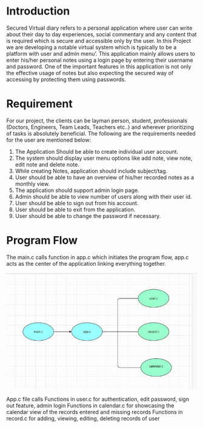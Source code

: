 # Introduction

Secured Virtual diary refers to a personal application where user can write about their day to day experiences, social commentary and any content that is required which is secure and accessible only by the user.
In this Project we are developing a notable virtual system which is typically to be a platform with user and admin menu’. This application mainly allows users to enter his/her personal notes using a login page by entering their username and password.
One of the important features in this application is not only the effective usage of notes but also expecting the secured way of accessing by protecting them using passwords.

# Requirement

For our project, the clients can be layman person, student, professionals (Doctors, Engineers, Team Leads, Teachers etc..) and wherever prioritizing of tasks is absolutely beneficial. The following are the requirements needed for the user are mentioned below:
1) The Application Should be able to create individual user account.
2) The system should display user menu options like add note, view note, edit note and delete note.
3) While creating Notes, application should include subject/tag.
4) User should be able to have an overview of his/her recorded notes as a monthly view. 
5) The application should support admin login page.
6) Admin should be able to view number of users along with their user id.
7) User should be able to sign out from his account. 
8) User should be able to exit from the application.
9) User should be able to change the password if necessary.



# Program Flow

The main.c calls function in app.c which initiates the program flow, app.c acts as the center of the application linking everything together.

![Diagram](https://github.com/irjreddy/Group_I_SecuredVirtualDiary/blob/dev/assets/program_fow.jpg)



App.c file calls
	Functions in user.c for authentication, edit password, sign out feature, admin login
	Functions in calendar.c for showcasing the calendar view of the records entered and missing records
	Functions in record.c for adding, viewing, editing, deleting records of user
	

